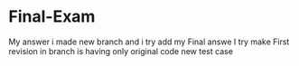 # Final-Exam
My answer
i made new branch and i try add my Final answe
I try make First revision in branch is having only original code new test case
